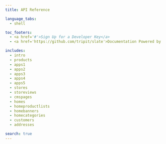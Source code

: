 ```yaml
---
title: API Reference

language_tabs:
  - shell

toc_footers:
  - <a href='#'>Sign Up for a Developer Key</a>
  - <a href='https://github.com/tripit/slate'>Documentation Powered by Slate</a>

includes:
  - intro
  - products
  - apps1
  - apps2
  - apps3
  - apps4
  - apps5
  - stores
  - storeviews
  - cmspages
  - homes
  - homeproductlists
  - homebanners
  - homecategories
  - customers
  - addresses

search: true
---
```


